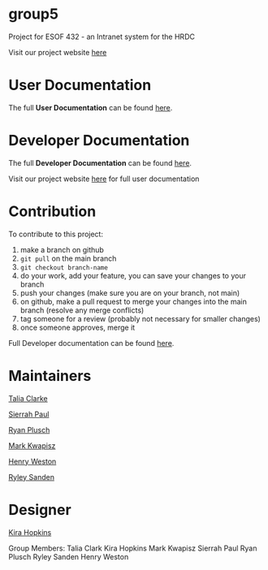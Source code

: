 # group5
Project for ESOF 432 - an Intranet system for the HRDC


Visit our project website [here](https://repo5-rho.vercel.app/)

# User Documentation

The full <strong>User Documentation</strong> can be found <a href="./UserDocumentation" target="_blank">here</a>.

# Developer Documentation 

The full <strong>Developer Documentation</strong> can be found <a href="./DeveloperDocs" target="_blank">here</a>.

Visit our project website [here](https://423s25.github.io/repo5/) for full user documentation

# Contribution

To contribute to this project:

1. make a branch on github
2. `git pull` on the main branch
3. `git checkout branch-name`
4. do your work, add your feature, you can save your changes to your branch
5. push your changes (make sure you are on your branch, not main)
6. on github, make a pull request to merge your changes into the main branch (resolve any merge conflicts)
7. tag someone for a review (probably not necessary for smaller changes)
8. once someone approves, merge it


Full Developer documentation can be found [here](./DeveloperDocs).


# Maintainers

[Talia Clarke](https://github.com/taliaiclarke)

[Sierrah Paul](https://github.com/SierrahPaul)

[Ryan Plusch](https://github.com/Pluschious)

[Mark Kwapisz](https://github.com/Markwapisz)

[Henry Weston](https://github.com/henrywatson11)

[Ryley Sanden](https://github.com/ryleysanden)

# Designer

[Kira Hopkins](https://github.com/KiraHopkins)

Group Members: 
Talia Clark
Kira Hopkins
Mark Kwapisz
Sierrah Paul
Ryan Plusch
Ryley Sanden
Henry Weston
